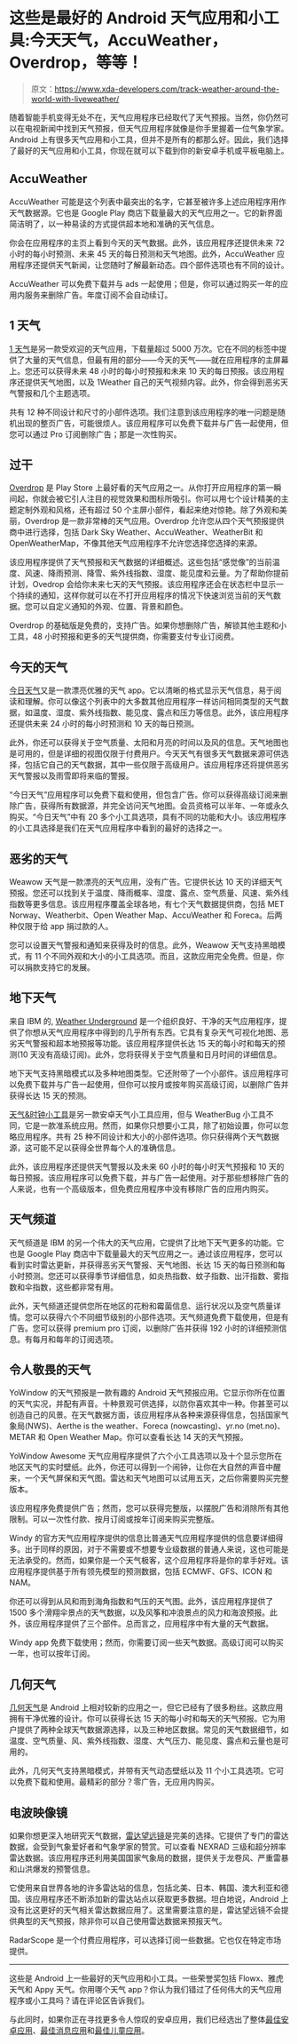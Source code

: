 # 这些是最好的 Android 天气应用和小工具:今天天气，AccuWeather，Overdrop，等等！

> 原文：<https://www.xda-developers.com/track-weather-around-the-world-with-liveweather/>

随着智能手机变得无处不在，天气应用程序已经取代了天气预报。当然，你仍然可以在电视新闻中找到天气预报，但天气应用程序就像是你手里握着一位气象学家。Android 上有很多天气应用和小工具，但并不是所有的都那么好。因此，我们选择了最好的天气应用和小工具，你现在就可以下载到你的新安卓手机或平板电脑上。

## AccuWeather

AccuWeather 可能是这个列表中最突出的名字，它甚至被许多上述应用程序用作天气数据源。它也是 Google Play 商店下载量最大的天气应用之一。它的新界面简洁明了，以一种易读的方式提供超本地和准确的天气信息。

你会在应用程序的主页上看到今天的天气数据。此外，该应用程序还提供未来 72 小时的每小时预测、未来 45 天的每日预测和天气地图。此外，AccuWeather 应用程序还提供天气新闻，让您随时了解最新动态。四个部件选项也有不同的设计。

AccuWeather 可以免费下载并与 ads 一起使用；但是，你可以通过购买一年的应用内服务来删除广告。年度订阅不会自动续订。

## 1 天气

[1 天气](https://play.google.com/store/apps/details?id=com.handmark.expressweather)是另一款受欢迎的天气应用，下载量超过 5000 万次。它在不同的标签中提供了大量的天气信息，但最有用的部分——今天的天气——就在应用程序的主屏幕上。您还可以获得未来 48 小时的每小时预报和未来 10 天的每日预报。该应用程序还提供天气地图，以及 1Weather 自己的天气视频内容。此外，你会得到恶劣天气警报和几个主题选项。

共有 12 种不同设计和尺寸的小部件选项。我们注意到该应用程序的唯一问题是随机出现的整页广告，可能很烦人。该应用程序可以免费下载并与广告一起使用，但您可以通过 Pro 订阅删除广告；那是一次性购买。

## 过干

[Overdrop](https://play.google.com/store/apps/details?id=widget.dd.com.overdrop.free) 是 Play Store 上最好看的天气应用之一。从你打开应用程序的第一瞬间起，你就会被它引人注目的视觉效果和图标所吸引。你可以用七个设计精美的主题定制外观和风格，还有超过 50 个主屏小部件，看起来绝对惊艳。除了外观和美丽，Overdrop 是一款非常棒的天气应用。Overdrop 允许您从四个天气预报提供商中进行选择，包括 Dark Sky Weather、AccuWeather、WeatherBit 和 OpenWeatherMap，不像其他天气应用程序不允许您选择您选择的来源。

该应用程序提供了天气预报和天气数据的详细概述。这些包括“感觉像”的当前温度、风速、降雨预测、降雪、紫外线指数、湿度、能见度和云量。为了帮助你提前计划，Ovedrop 会给你未来七天的天气预报。该应用程序还会在状态栏中显示一个持续的通知，这样你就可以在不打开应用程序的情况下快速浏览当前的天气数据。您可以自定义通知的外观、位置、背景和颜色。

Overdrop 的基础版是免费的，支持广告。如果你想删除广告，解锁其他主题和小工具，48 小时预报和更多的天气提供商，你需要支付专业订阅费。

## 今天的天气

[今日天气](https://play.google.com/store/apps/details?id=mobi.lockdown.weather)又是一款漂亮优雅的天气 app。它以清晰的格式显示天气信息，易于阅读和理解。你可以像这个列表中的大多数其他应用程序一样访问相同类型的天气数据，如温度、湿度、紫外线指数、能见度、露点和压力等信息。此外，该应用程序还提供未来 24 小时的每小时预测和 10 天的每日预测。

此外，你还可以获得关于空气质量、太阳和月亮的时间以及风的信息。天气地图也是可用的，但是详细的视图仅限于付费用户。今天天气有很多天气数据来源可供选择，包括它自己的天气数据，其中一些仅限于高级用户。该应用程序还将提供恶劣天气警报以及雨雪即将来临的警报。

“今日天气”应用程序可以免费下载和使用，但包含广告。你可以获得高级订阅来删除广告，获得所有数据源，并完全访问天气地图。会员资格可以半年、一年或永久购买。“今日天气”中有 20 多个小工具选项，具有不同的功能和大小。该应用程序的小工具选择是我们在天气应用程序中看到的最好的选择之一。

## 恶劣的天气

Weawow 天气是一款漂亮的天气应用，没有广告。它提供长达 10 天的详细天气预报。您还可以找到关于温度、降雨概率、湿度、露点、空气质量、风速、紫外线指数等更多信息。该应用程序覆盖全球各地，有七个天气数据提供商，包括 MET Norway、Weatherbit、Open Weather Map、AccuWeather 和 Foreca。后两种仅限于给 app 捐过款的人。

您可以设置天气警报和通知来获得及时的信息。此外，Weawow 天气支持黑暗模式，有 11 个不同外观和大小的小工具选项。而且，这款应用完全免费。但是，你可以捐款支持它的发展。

## 地下天气

来自 IBM 的, [Weather Underground](https://play.google.com/store/apps/details?id=com.wunderground.android.weather) 是一个组织良好、干净的天气应用程序，提供了你想从天气应用程序中得到的几乎所有东西。它具有复杂天气可视化地图、恶劣天气警报和超本地预报等功能。该应用程序提供长达 15 天的每小时和每天的预测(10 天没有高级订阅)。此外，您将获得关于空气质量和日月时间的详细信息。

地下天气支持黑暗模式以及多种地图类型。它还附带了一个小部件。该应用程序可以免费下载并与广告一起使用，但你可以按月或按年购买高级订阅，以删除广告并获得长达 15 天的预测。

[天气&时钟小工具](https://play.google.com/store/apps/details?id=com.devexpert.weather)是另一款安卓天气小工具应用，但与 WeatherBug 小工具不同，它是一款准系统应用。然而，如果你只想要小工具，除了初始设置，你可以忽略应用程序。共有 25 种不同设计和大小的小部件选项。你只获得两个天气数据源，这可能不足以获得全世界每个人的准确信息。

此外，该应用程序还提供天气警报以及未来 60 小时的每小时天气预报和 10 天的每日预报。该应用程序可以免费下载，并与广告一起使用。对于那些想移除广告的人来说，也有一个高级版本，但免费应用程序中没有移除广告的应用内购买。

## 天气频道

天气频道是 IBM 的另一个伟大的天气应用，它提供了比地下天气更多的功能。它也是 Google Play 商店中下载量最大的天气应用之一。通过该应用程序，您可以看到实时雷达更新，并获得恶劣天气警报、天气地图、长达 15 天的每日预测和每小时预测。您还可以获得季节详细信息，如炎热指数、蚊子指数、出汗指数、雾指数和伞指数，这些都非常有用。

此外，天气频道还提供您所在地区的花粉和霉菌信息、运行状况以及空气质量详情。您可以获得六个不同细节级别的小部件选项。天气频道免费下载使用，但是有广告。您可以获得 premium pro 订阅，以删除广告并获得 192 小时的详细预测信息。有每月和每年的订阅选项。

## 令人敬畏的天气

YoWindow 的天气预报是一款有趣的 Android 天气预报应用。它显示你所在位置的天气实况，并配有声音。十种景观可供选择，以防你喜欢其中一种。你甚至可以创造自己的风景。在天气数据方面，该应用程序从各种来源获得信息，包括国家气象局(NWS)、Aerthe is the weather、Foreca (nowcasting)、yr.no (met.no)、METAR 和 Open Weather Map。你可以查看长达 14 天的天气预报。

YoWindow Awesome 天气应用程序提供了六个小工具选项以及十个显示您所在地区天气的实时壁纸。此外，你还可以得到一个闹钟，让你在大自然的声音中醒来，一个天气屏保和天气图。雷达和天气地图可以试用五天，之后你需要购买完整版本。

该应用程序免费提供广告；然而，您可以获得完整版，以摆脱广告和消除所有其他限制。可以一次性付款、按月订阅或按年订阅来购买完整版。

Windy 的官方天气应用程序提供的信息比普通天气应用程序提供的信息要详细得多。出于同样的原因，对于不需要或不想要专业级数据的普通人来说，这也可能是无法承受的。然而，如果你是一个天气极客，这个应用程序将是你的拿手好戏。该应用程序提供基于所有领先模型的预测数据，包括 ECMWF、GFS、ICON 和 NAM。

你还可以得到从风和雨到海角指数和气压的天气图。此外，该应用程序提供了 1500 多个滑翔伞景点的天气数据，以及风筝和冲浪景点的风力和海浪预报。此外，该应用程序提供了三个部件。总而言之，应用程序中有大量的天气数据。

Windy app 免费下载使用；然而，你需要订阅一些天气数据。高级订阅可以购买一年，也可以按年订阅。

## 几何天气

[几何天气](https://play.google.com/store/apps/details?id=wangdaye.com.geometricweather)是 Android 上相对较新的应用之一，但它已经有了很多粉丝。这款应用拥有干净优雅的设计。你可以获得长达 15 天的每小时和每天的天气预报。它为用户提供了两种全球天气数据源选择，以及三种地区数据。常见的天气数据细节，如温度、空气质量、风、紫外线指数、湿度、大气压力、能见度、露点和云量也是可用的。

此外，几何天气支持黑暗模式，并带有天气动态壁纸以及 11 个小工具选项。它可以免费下载和使用。最精彩的部分？零广告，无应用内购买。

## 电波映像镜

如果你想更深入地研究天气数据，[雷达望远镜](https://play.google.com/store/apps/details?id=com.basevelocity.radarscope)是完美的选择。它提供了专门的雷达数据，会受到气象爱好者和气象学家的赞赏。可以查看 NEXRAD 三级和超分辨率雷达数据。该应用程序还利用美国国家气象局的数据，提供关于龙卷风、严重雷暴和山洪爆发的预警信息。

它使用来自世界各地的许多雷达站的信息，包括北美、日本、韩国、澳大利亚和德国。该应用程序还不断添加新的雷达站点以获取更多数据。坦白地说，Android 上没有比这更好的天气相关雷达数据应用了。这里需要注意的是，雷达望远镜不会提供典型的天气预报，除非你可以自己使用雷达数据来预报天气。

RadarScope 是一个付费应用程序，可以选择订阅一些数据。它也仅在特定市场提供。

* * *

这些是 Android 上一些最好的天气应用和小工具。一些荣誉奖包括 Flowx、雅虎天气和 Appy 天气。你用哪个天气 app？你认为我们错过了任何伟大的天气应用程序或小工具吗？请在评论区告诉我们。

与此同时，如果你正在寻找更多令人惊叹的安卓应用，我们已经选出了整体[最佳安卓应用](https://www.xda-developers.com/best-android-apps/)、[最佳消息应用](https://www.xda-developers.com/best-text-messaging-apps-android/)和[最佳儿童应用](https://www.xda-developers.com/android-apps-for-kids/)。